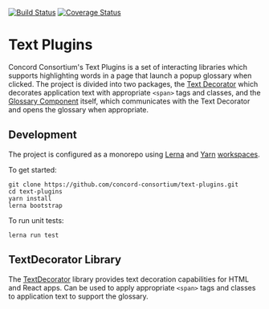 [![Build Status](https://travis-ci.org/concord-consortium/text-plugins.svg?branch=master)](https://travis-ci.org/concord-consortium/text-plugins)
[![Coverage Status](https://coveralls.io/repos/github/concord-consortium/text-plugins/badge.svg?branch=master)](https://coveralls.io/github/concord-consortium/text-plugins?branch=master)

# Text Plugins

Concord Consortium's Text Plugins is a set of interacting libraries which supports highlighting words in a page that launch a popup glossary when clicked. The project is divided into two packages, the [Text Decorator](packages/text-decorator) which decorates application text with appropriate `<span>` tags and classes, and the [Glossary Component](packages/glossary-component) itself, which communicates with the Text Decorator and opens the glossary when appropriate.

## Development

The project is configured as a monorepo using [Lerna](https://github.com/lerna/lerna#readme) and [Yarn](https://yarnpkg.com/) [workspaces](https://yarnpkg.com/lang/en/docs/workspaces/).

To get started:
```
git clone https://github.com/concord-consortium/text-plugins.git
cd text-plugins
yarn install
lerna bootstrap
```
To run unit tests:
```
lerna run test
```
## TextDecorator Library

The [TextDecorator](packages/text-decorator/README.md) library provides text decoration capabilities for HTML and React apps. Can be used to apply appropriate `<span>` tags and classes to application text to support the glossary.
